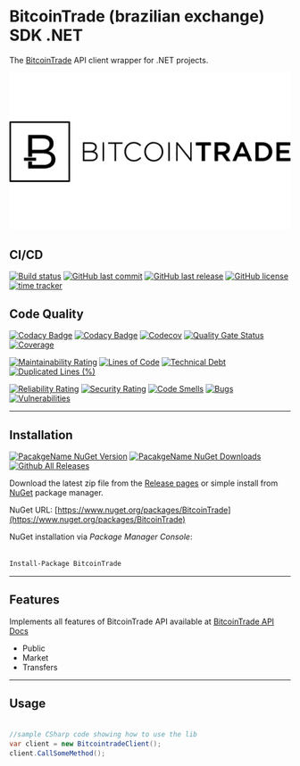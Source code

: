 # BitcoinTrade (brazilian exchange) SDK .NET

The [BitcoinTrade](https://bitcointrade.com.br) API client wrapper for .NET projects.

![Bitcointrade](https://raw.githubusercontent.com/guibranco/bitcointrade-sdk-dotnet/master/logo.png)

## CI/CD

[![Build status](https://ci.appveyor.com/api/projects/status/dekoywhywve3258w?svg=true)](https://ci.appveyor.com/project/guibranco/bitcointrade-sdk-dotnet)
[![GitHub last commit](https://img.shields.io/github/last-commit/guibranco/bitcointrade-sdk-dotnet)](https://github.com/guibranco/bitcointrade-sdk-dotnet)
[![GitHub last release](https://img.shields.io/github/release-date/guibranco/bitcointrade-sdk-dotnet.svg?style=flat)](https://github.com/guibranco/bitcointrade-sdk-dotnet)
[![GitHub license](https://img.shields.io/github/license/guibranco/bitcointrade-sdk-dotnet)](https://github.com/guibranco/bitcointrade-sdk-dotnet)
[![time tracker](https://wakatime.com/badge/github/guibranco/bitcointrade-sdk-dotnet.svg)](https://wakatime.com/badge/github/guibranco/bitcointrade-sdk-dotnet)

## Code Quality

[![Codacy Badge](https://app.codacy.com/project/badge/Grade/8bac161fe4584176bf8f681639c27ae9)](https://www.codacy.com/gh/guibranco/bitcointrade-sdk-dotnet/dashboard?utm_source=github.com&amp;utm_medium=referral&amp;utm_content=guibranco/bitcointrade-sdk-dotnet&amp;utm_campaign=Badge_Grade)
[![Codacy Badge](https://app.codacy.com/project/badge/Coverage/8bac161fe4584176bf8f681639c27ae9)](https://www.codacy.com/gh/guibranco/bitcointrade-sdk-dotnet/dashboard?utm_source=github.com&utm_medium=referral&utm_content=guibranco/bitcointrade-sdk-dotnet&utm_campaign=Badge_Coverage)
[![Codecov](https://codecov.io/gh/guibranco/bitcointrade-sdk-dotnet/branch/master/graph/badge.svg)](https://codecov.io/gh/guibranco/bitcointrade-sdk-dotnet)
[![Quality Gate Status](https://sonarcloud.io/api/project_badges/measure?project=guibranco_bitcointrade-sdk-dotnet&metric=alert_status)](https://sonarcloud.io/dashboard?id=guibranco_bitcointrade-sdk-dotnet)
[![Coverage](https://sonarcloud.io/api/project_badges/measure?project=guibranco_bitcointrade-sdk-dotnet&metric=coverage)](https://sonarcloud.io/dashboard?id=guibranco_bitcointrade-sdk-dotnet)

[![Maintainability Rating](https://sonarcloud.io/api/project_badges/measure?project=guibranco_bitcointrade-sdk-dotnet&metric=sqale_rating)](https://sonarcloud.io/dashboard?id=guibranco_bitcointrade-sdk-dotnet)
[![Lines of Code](https://sonarcloud.io/api/project_badges/measure?project=guibranco_bitcointrade-sdk-dotnet&metric=ncloc)](https://sonarcloud.io/dashboard?id=guibranco_bitcointrade-sdk-dotnet)
[![Technical Debt](https://sonarcloud.io/api/project_badges/measure?project=guibranco_bitcointrade-sdk-dotnet&metric=sqale_index)](https://sonarcloud.io/dashboard?id=guibranco_bitcointrade-sdk-dotnet)
[![Duplicated Lines (%)](https://sonarcloud.io/api/project_badges/measure?project=guibranco_bitcointrade-sdk-dotnet&metric=duplicated_lines_density)](https://sonarcloud.io/dashboard?id=guibranco_bitcointrade-sdk-dotnet)

[![Reliability Rating](https://sonarcloud.io/api/project_badges/measure?project=guibranco_bitcointrade-sdk-dotnet&metric=reliability_rating)](https://sonarcloud.io/dashboard?id=guibranco_bitcointrade-sdk-dotnet)
[![Security Rating](https://sonarcloud.io/api/project_badges/measure?project=guibranco_bitcointrade-sdk-dotnet&metric=security_rating)](https://sonarcloud.io/dashboard?id=guibranco_bitcointrade-sdk-dotnet)
[![Code Smells](https://sonarcloud.io/api/project_badges/measure?project=guibranco_bitcointrade-sdk-dotnet&metric=code_smells)](https://sonarcloud.io/dashboard?id=guibranco_bitcointrade-sdk-dotnet)
[![Bugs](https://sonarcloud.io/api/project_badges/measure?project=guibranco_bitcointrade-sdk-dotnet&metric=bugs)](https://sonarcloud.io/dashboard?id=guibranco_bitcointrade-sdk-dotnet)
[![Vulnerabilities](https://sonarcloud.io/api/project_badges/measure?project=guibranco_bitcointrade-sdk-dotnet&metric=vulnerabilities)](https://sonarcloud.io/dashboard?id=guibranco_bitcointrade-sdk-dotnet)

---

## Installation

[![PacakgeName NuGet Version](https://img.shields.io/nuget/v/BitcoinTrade.svg?style=flat)](https://www.nuget.org/packages/BitcoinTrade/)
[![PacakgeName NuGet Downloads](https://img.shields.io/nuget/dt/BitcoinTrade.svg?style=flat)](https://www.nuget.org/packages/BitcoinTrade/)
[![Github All Releases](https://img.shields.io/github/downloads/guibranco/bitcointrade-sdk-dotnet/total.svg?style=flat)](https://github.com/guibranco/bitcointrade-sdk-dotnet)

Download the latest zip file from the [Release pages](https://github.com/guibranco/bitcointrade-sdk-dotnet/releases) or simple install from [NuGet](https://www.nuget.org/packages/BitcoinTrade) package manager.

NuGet URL: [https://www.nuget.org/packages/BitcoinTrade](https://www.nuget.org/packages/BitcoinTrade)

NuGet installation via *Package Manager Console*:

```ps

Install-Package BitcoinTrade

```

---

## Features

Implements all features of BitcoinTrade API available at [BitcoinTrade API Docs](https://apidocs.bitcointrade.com.br/)

- Public
- Market
- Transfers

---

## Usage

```cs

//sample CSharp code showing how to use the lib
var client = new BitcointradeClient();
client.CallSomeMethod();

```
